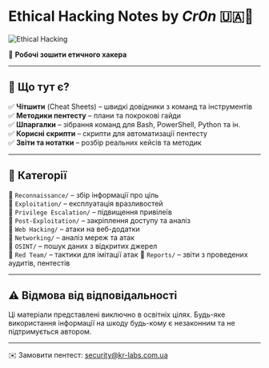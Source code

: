  # Ethical Hacking Notes by _Cr0n_ 🇺🇦💪

![Ethical Hacking](https://img.shields.io/badge/Ethical%20Hacking-Exploit%20the%20Knowledge-red?style=for-the-badge&logo=linux)

🚀 **Робочі зошити етичного хакера**

---

## 📌 Що тут є?
✅ **Чітшити** (Cheat Sheets) – швидкі довідники з команд та інструментів  
✅ **Методики пентесту** – плани та покрокові гайди  
✅ **Шпаргалки** – зібрання команд для Bash, PowerShell, Python та ін.  
✅ **Корисні скрипти** – скрипти для автоматизації пентесту  
✅ **Звіти та нотатки** – розбір реальних кейсів та методик  

---

## 📂 Категорії
📁 `Reconnaissance/` – збір інформації про ціль  
📁 `Exploitation/` – експлуатація вразливостей  
📁 `Privilege Escalation/` – підвищення привілеїв  
📁 `Post-Exploitation/` – закріплення доступу та аналіз  
📁 `Web Hacking/` – атаки на веб-додатки  
📁 `Networking/` – аналіз мереж та атак  
📁 `OSINT/` – пошук даних з відкритих джерел  
📁 `Red Team/` – тактики для імітації атак
📁 `Reports/` – звіти з проведених аудитів, пентестів

---

## ⚠️ Відмова від відповідальності
Ці матеріали представлені виключно в освітніх цілях. Будь-яке використання інформації на шкоду будь-кому є незаконним та не підтримується автором.

---

✉️ Замовити пентест: security@kr-labs.com.ua
